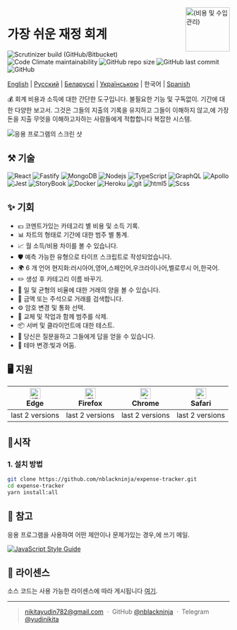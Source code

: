 <img align='right' src="https://user-images.githubusercontent.com/36636599/145850897-c920d271-caac-43d3-8fda-a9d0268df0db.png" width="100" height='100' alt='(비용 및 수입 관리)'>

# 가장 쉬운 재정 회계

<p>
  <img alt="Scrutinizer build (GitHub/Bitbucket)" src="https://img.shields.io/scrutinizer/build/g/nblackninja/expense-tracker">
  <img alt="Code Climate maintainability" src="https://img.shields.io/codeclimate/maintainability-percentage/nblackninja/expense-tracker">
  <img alt="GitHub repo size" src="https://img.shields.io/github/repo-size/nblackninja/expense-tracker">
  <img alt="GitHub last commit" src="https://img.shields.io/github/last-commit/nblackninja/expense-tracker">
  <img alt="GitHub" src="https://img.shields.io/github/license/nblackninja/expense-tracker">
</p>

[English](./README.md) | [Русский](./README-ru.md) | [Беларускі](./README-be.md) | [Українською](./README-uk.md) | 한국어 | [Spanish](./README-es.md)

💰 회계 비용과 소득에 대한 간단한 도구입니다. 불필요한 기능 및 구독없이. 기간에 대한 다양한 보고서.
그것은 그들의 지출의 기록을 유지하고 그들이 이해하지 않고,에 가장 돈을 지출 무엇을 이해하고자하는 사람들에게 적합합니다
복잡한 시스템.

![응용 프로그램의 스크린 샷](https://user-images.githubusercontent.com/36636599/145864310-35100d93-415c-45a4-b8f9-32595e1bf4c2.png)

## ️⚒️ 기술

<p>
  <img alt="React" src="https://img.shields.io/badge/-React-20232A?style=flat&logo=react&logoColor=white" />
  <img alt="Fastify" src="https://img.shields.io/badge/-Fastify-404D59?style=flat&logo=fastify&logoColor=white" />
  <img alt="MongoDB" src="https://img.shields.io/badge/-MongoDB-13aa52?style=flat&logo=mongodb&logoColor=white" />
  <img alt="Nodejs" src="https://img.shields.io/badge/-Nodejs-43853d?style=flat&logo=Node.js&logoColor=white" />
  <img alt="TypeScript" src="https://img.shields.io/badge/-TypeScript-007ACC?style=flat&logo=typescript&logoColor=white" />
  <img alt="GraphQL" src="https://img.shields.io/badge/-GraphQL-E10098?style=flat&logo=graphql&logoColor=white" />
  <img alt="Apollo" src="https://img.shields.io/badge/-Apollo-311C87?style=flat&logo=apollo-graphql&logoColor=white" />
  <img alt="Jest" src="https://img.shields.io/badge/-Jest-14C531?style=flat&logo=jest&logoColor=white" />
  <img alt="StoryBook" src="https://img.shields.io/badge/-Storybook-FE4284?style=flat&logo=storybook&logoColor=white" />
  <img alt="Docker" src="https://img.shields.io/badge/-Docker-022964?style=flat&logo=docker&logoColor=white" />
  <img alt="Heroku" src="https://img.shields.io/badge/-Heroku-430098?style=flat&logo=heroku&logoColor=white" />
  <img alt="git" src="https://img.shields.io/badge/-Git-F05032?style=flat&logo=git&logoColor=white" /> 
  <img alt="html5" src="https://img.shields.io/badge/-HTML5-E34F26?style=flat&logo=html5&logoColor=white" />
  <img alt="Scss" src="https://img.shields.io/badge/-SCSS-CC6699?style=flat&logo=sass&logoColor=white" /> 
</p>

## ✨ 기회

- 💵 코멘트가있는 카테고리 별 비용 및 소득 기록.
- 📊 차트의 형태로 기간에 대한 범주 별 통계.
- 📈 월 소득/비용 차이를 볼 수 있습니다.
- 🛡 예측 가능한 유형으로 타이프 스크립트로 작성되었습니다.
- 🌍 6 개 언어 현지화:러시아어,영어,스페인어,우크라이나어,벨로루시 어,한국어.
- ✏️ 생성 후 카테고리 이름 바꾸기.
- 🌈 일 및 균형의 비율에 대한 거래의 양을 볼 수 있습니다.
- 🔎 금액 또는 주석으로 거래를 검색합니다.
- ⚙️ 암호 변경 및 통화 선택.
- 🌈 교체 및 작업과 함께 범주를 삭제.
- 📦 서버 및 클라이언트에 대한 테스트.
- 📝 당신은 질문을하고 그들에게 답을 얻을 수 있습니다.
- 🎨 테마 변경:빛과 어둠.

## 🖥 지원

| [<img src="https://raw.githubusercontent.com/alrra/browser-logos/master/src/edge/edge_48x48.png" alt="IE / Edge" width="24px" height="24px" />](http://godban.github.io/browsers-support-badges/)<br>Edge | [<img src="https://raw.githubusercontent.com/alrra/browser-logos/master/src/firefox/firefox_48x48.png" alt="Firefox" width="24px" height="24px" />](http://godban.github.io/browsers-support-badges/)<br>Firefox | [<img src="https://raw.githubusercontent.com/alrra/browser-logos/master/src/chrome/chrome_48x48.png" alt="Chrome" width="24px" height="24px" />](http://godban.github.io/browsers-support-badges/)<br>Chrome | [<img src="https://raw.githubusercontent.com/alrra/browser-logos/master/src/safari/safari_48x48.png" alt="Safari" width="24px" height="24px" />](http://godban.github.io/browsers-support-badges/)<br>Safari |
| --- | --- | --- | --- |
| last 2 versions | last 2 versions | last 2 versions | last 2 versions |

## 📝시작

### 1. 설치 방법

```bash
git clone https://github.com/nblackninja/expense-tracker.git
cd expense-tracker
yarn install:all
```

## 💬 참고

응용 프로그램을 사용하여 어떤 제안이나 문제가있는 경우,에 쓰기 메일.

[![JavaScript Style Guide](https://cdn.rawgit.com/standard/standard/master/badge.svg)](https://github.com/standard/standard)

## 🔐 라이센스

소스 코드는 사용 가능한 라이센스에 따라 게시됩니다 [여기](LICENSE).

---

> nikitayudin782@gmail.com &nbsp;&middot;&nbsp;
> GitHub [@nblackninja](https://github.com/с) &nbsp;&middot;&nbsp;
> Telegram [@yudinikita](https://t.me/yudinikita)
